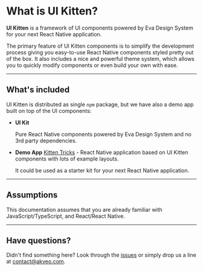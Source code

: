 # What is UI Kitten?

**UI Kitten** is a framework of UI components powered by Eva Design System for your next React Native application.

The primary feature of UI Kitten components is to simplify the development process giving you easy-to-use React Native components styled pretty out of the box. It also includes a nice and powerful theme system, which allows you to quickly modify components or even build your own with ease.
<hr>

## What's included

UI Kitten is distributed as single `npm` package, but we have also a demo app built on top of the UI components:

- **UI Kit**

  Pure React Native components powered by Eva Design System and no 3rd party dependencies.
  
- **Demo App** <a href="https://github.com/akveo/kittenTricks" target="_blank">Kitten Tricks</a> - React Native application based on UI Kitten components with lots of example layouts. 
  
  It could be used as a starter kit for your next React Native application.
<hr>

## Assumptions

This documentation assumes that you are already familiar with JavaScript/TypeScript, and React/React Native.

<hr>

## Have questions?

Didn't find something here? Look through the <a href="https://github.com/akveo/react-native-ui-kitten/issues" target="_blank">issues</a> or simply drop us a line at <a href="mailto:contact@akveo.com">contact@akveo.com</a>.
